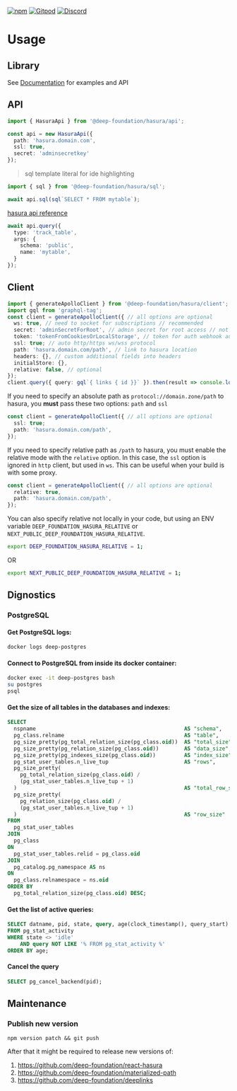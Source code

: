 [![npm](https://img.shields.io/npm/v/@deep-foundation/hasura.svg)](https://www.npmjs.com/package/@deep-foundation/hasura)
[![Gitpod](https://img.shields.io/badge/Gitpod-ready--to--code-blue?logo=gitpod)](https://gitpod.io/#https://github.com/deep-foundation/hasura) 
[![Discord](https://badgen.net/badge/icon/discord?icon=discord&label&color=purple)](https://discord.gg/deep-foundation)


# Usage
## Library
See [Documentation] for examples and API

## API

```ts
import { HasuraApi } from '@deep-foundation/hasura/api';

const api = new HasuraApi({
  path: 'hasura.domain.com',
  ssl: true,
  secret: 'adminsecretkey'
});
```

> sql template literal for ide highlighting
```ts
import { sql } from '@deep-foundation/hasura/sql';

await api.sql(sql`SELECT * FROM mytable`);
```

[hasura api reference](https://hasura.io/docs/1.0/graphql/core/api-reference/schema-metadata-api/index.html)
```ts
await api.query({
  type: 'track_table',
  args: {
    schema: 'public',
    name: 'mytable',
  }
});
```

## Client
```ts
import { generateApolloClient } from '@deep-foundation/hasura/client';
import gql from 'graphql-tag';
const client = generateApolloClient({ // all options are optional
  ws: true, // need to socket for subscriptions // recommended
  secret: 'adminSecretForRoot', // admin secret for root access // not need when token exists
  token: 'tokenFromCookiesOrLocalStorage', // token for auth webhook auth // ignored when secret exists
  ssl: true; // auto http/https ws/wss protocol
  path: 'hasura.domain.com/path', // link to hasura location
  headers: {}, // custom additional fields into headers
  initialStore: {},
  relative: false, // optional
});
client.query({ query: gql`{ links { id }}` }).then(result => console.log(result))
```

If you need to specify an absolute path as `protocol://domain.zone/path` to hasura, you **must** pass these two options: `path` and `ssl`

```ts
const client = generateApolloClient({ // all options are optional
  ssl: true;
  path: 'hasura.domain.com/path',
});
```

If you need to specify relative path as `/path` to hasura, you must enable the relative mode with the `relative` option. In this case, the `ssl` option is ignored in `http` client, but used in `ws`. This can be useful when your build is with some proxy.

```ts
const client = generateApolloClient({ // all options are optional
  relative: true,
  path: 'hasura.domain.com/path',
});
```

You can also specify relative not locally in your code, but using an ENV variable `DEEP_FOUNDATION_HASURA_RELATIVE` or `NEXT_PUBLIC_DEEP_FOUNDATION_HASURA_RELATIVE`.

```sh
export DEEP_FOUNDATION_HASURA_RELATIVE = 1;
```
OR
```sh
export NEXT_PUBLIC_DEEP_FOUNDATION_HASURA_RELATIVE = 1;
```

## Dignostics

### PostgreSQL

#### Get PostgreSQL logs:

```sh
docker logs deep-postgres
```

#### Connect to PostgreSQL from inside its docker container:

```sh
docker exec -it deep-postgres bash
su postgres
psql
```

#### Get the size of all tables in the databases and indexes:
```sql
SELECT
  nspname                                               AS "schema",
  pg_class.relname                                      AS "table",
  pg_size_pretty(pg_total_relation_size(pg_class.oid))  AS "total_size",
  pg_size_pretty(pg_relation_size(pg_class.oid))        AS "data_size",
  pg_size_pretty(pg_indexes_size(pg_class.oid))         AS "index_size",
  pg_stat_user_tables.n_live_tup                        AS "rows",
  pg_size_pretty(
    pg_total_relation_size(pg_class.oid) / 
    (pg_stat_user_tables.n_live_tup + 1)
  )                                                     AS "total_row_size",
  pg_size_pretty(
    pg_relation_size(pg_class.oid) / 
    (pg_stat_user_tables.n_live_tup + 1)
  )                                                     AS "row_size"
FROM 
  pg_stat_user_tables 
JOIN 
  pg_class
ON
  pg_stat_user_tables.relid = pg_class.oid
JOIN 
  pg_catalog.pg_namespace AS ns
ON
  pg_class.relnamespace = ns.oid
ORDER BY 
  pg_total_relation_size(pg_class.oid) DESC;
```

#### Get the list of active queries:

```sql
SELECT datname, pid, state, query, age(clock_timestamp(), query_start) AS age 
FROM pg_stat_activity
WHERE state <> 'idle' 
    AND query NOT LIKE '% FROM pg_stat_activity %' 
ORDER BY age;
```

#### Cancel the query
```sql
SELECT pg_cancel_backend(pid);
```

[Documentation]: https://deep-foundation.github.io/hasura/

## Maintenance

### Publish new version

```
npm version patch && git push
```

After that it might be required to release new versions of:
1. https://github.com/deep-foundation/react-hasura
2. https://github.com/deep-foundation/materialized-path
3. https://github.com/deep-foundation/deeplinks

